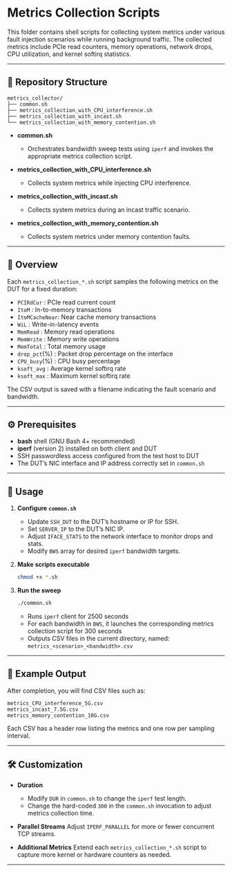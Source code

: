 # Metrics Collection Scripts

This folder contains shell scripts for collecting system metrics under various fault injection scenarios while running background traffic. The collected metrics include PCIe read counters, memory operations, network drops, CPU utilization, and kernel softirq statistics.

---

## 📁 Repository Structure

```plain
metrics_collector/
├── common.sh
├── metrics_collection_with_CPU_interference.sh
├── metrics_collection_with_incast.sh
└── metrics_collection_with_memory_contention.sh
```

* **common.sh**

  * Orchestrates bandwidth sweep tests using `iperf` and invokes the appropriate metrics collection script.
* **metrics\_collection\_with\_CPU\_interference.sh**

  * Collects system metrics while injecting CPU interference.
* **metrics\_collection\_with\_incast.sh**

  * Collects system metrics during an incast traffic scenario.
* **metrics\_collection\_with\_memory\_contention.sh**

  * Collects system metrics under memory contention faults.

---

## 📝 Overview

Each `metrics_collection_*.sh` script samples the following metrics on the DUT for a fixed duration:

* `PCIRdCur`     : PCIe read current count
* `ItoM`         : In-to-memory transactions
* `ItoMCacheNear`: Near cache memory transactions
* `WiL`          : Write-in-latency events
* `MemRead`      : Memory read operations
* `MemWrite`     : Memory write operations
* `MemTotal`     : Total memory usage
* `drop_pct`(%)  : Packet drop percentage on the interface
* `CPU_busy`(%)  : CPU busy percentage
* `ksoft_avg`    : Average kernel softirq rate
* `ksoft_max`    : Maximum kernel softirq rate

The CSV output is saved with a filename indicating the fault scenario and bandwidth.

---

## ⚙️ Prerequisites

* **bash** shell (GNU Bash 4+ recommended)
* **iperf** (version 2) installed on both client and DUT
* SSH passwordless access configured from the test host to DUT
* The DUT’s NIC interface and IP address correctly set in `common.sh`

---

## 🚀 Usage

1. **Configure `common.sh`**

   * Update `SSH_DUT` to the DUT’s hostname or IP for SSH.
   * Set `SERVER_IP` to the DUT’s NIC IP.
   * Adjust `IFACE_STATS` to the network interface to monitor drops and stats.
   * Modify `BWS` array for desired `iperf` bandwidth targets.

2. **Make scripts executable**

   ```bash
   chmod +x *.sh
   ```

3. **Run the sweep**

   ```bash
   ./common.sh
   ```

   * Runs `iperf` client for 2500 seconds
   * For each bandwidth in `BWS`, it launches the corresponding metrics collection script for 300 seconds
   * Outputs CSV files in the current directory, named:
     `metrics_<scenario>_<bandwidth>.csv`

---

## 📂 Example Output

After completion, you will find CSV files such as:

```plain
metrics_CPU_interference_5G.csv
metrics_incast_7.5G.csv
metrics_memory_contention_10G.csv
```

Each CSV has a header row listing the metrics and one row per sampling interval.

---

## 🛠 Customization

* **Duration**

  * Modify `DUR` in `common.sh` to change the `iperf` test length.
  * Change the hard-coded `300` in the `common.sh` invocation to adjust metrics collection time.

* **Parallel Streams**
  Adjust `IPERF_PARALLEL` for more or fewer concurrent TCP streams.

* **Additional Metrics**
  Extend each `metrics_collection_*.sh` script to capture more kernel or hardware counters as needed.

---
